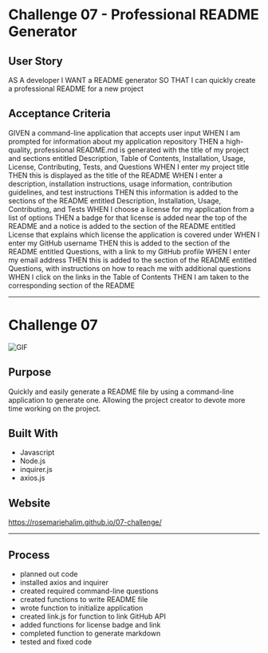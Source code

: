 #   Challenge 07 - Professional README Generator

##  User Story

AS A developer
I WANT a README generator
SO THAT I can quickly create a professional README for a new project

## Acceptance Criteria

GIVEN a command-line application that accepts user input
WHEN I am prompted for information about my application repository
THEN a high-quality, professional README.md is generated with the title of my project and sections entitled Description, Table of Contents, Installation, Usage, License, Contributing, Tests, and Questions
WHEN I enter my project title
THEN this is displayed as the title of the README
WHEN I enter a description, installation instructions, usage information, contribution guidelines, and test instructions
THEN this information is added to the sections of the README entitled Description, Installation, Usage, Contributing, and Tests
WHEN I choose a license for my application from a list of options
THEN a badge for that license is added near the top of the README and a notice is added to the section of the README entitled License that explains which license the application is covered under
WHEN I enter my GitHub username
THEN this is added to the section of the README entitled Questions, with a link to my GitHub profile
WHEN I enter my email address
THEN this is added to the section of the README entitled Questions, with instructions on how to reach me with additional questions
WHEN I click on the links in the Table of Contents
THEN I am taken to the corresponding section of the README

---

# Challenge 07
![GIF](dist/recording.gif)


## Purpose
Quickly and easily generate a README file by using a command-line application to generate one. Allowing the project creator to devote more time working on the project.

## Built With
* Javascript
* Node.js
* inquirer.js
* axios.js

## Website
https://rosemariehalim.github.io/07-challenge/

---

## Process

* planned out code
* installed axios and inquirer
* created required command-line questions
* created functions to write README file
* wrote function to initialize application
* created link.js for function to link GitHub API
* added functions for license badge and link
* completed function to generate markdown
* tested and fixed code